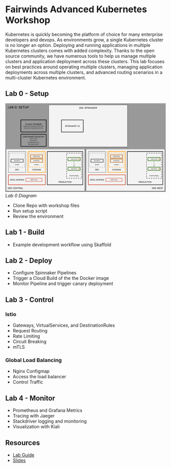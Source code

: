 # Fairwinds Advanced Kubernetes Workshop

Kubernetes is quickly becoming the platform of choice for many enterprise developers and devops.  As environments grow, a single Kubernetes cluster is no longer an option.  Deploying and running applications in multiple Kubernetes clusters comes with added complexity.  Thanks to the open source community, we have numerous tools to help us manage multiple clusters and application deployment across these clusters.  This lab focuses on best practices around operating multiple clusters, managing application deployments across multiple clusters, and advanced routing scenarios in a multi-cluster Kubernetes environment.

## Lab 0 - Setup

![Lab 0 Diagram](diagrams/lab-0.png)*Lab 0 Diagram*

+  Clone Repo with workshop files
+  Run setup script
+  Review the environment

## Lab 1 - Build

+ Example development workflow using Skaffold

## Lab 2 - Deploy

+ Configure Spinnaker Pipelines
+ Trigger a Cloud Build of the the Docker image
+ Monitor Pipeline and trigger canary deployment

## Lab 3 - Control

### Istio

+ Gateways, VirtualServices, and DestinationRules
+ Request Routing
+ Rate Limiting
+ Circuit Breaking
+ mTLS

### Global Load Balancing

+ Nginx Configmap
+ Access the load balancer
+ Control Traffic

## Lab 4 - Monitor

+ Prometheus and Grafana Metrics
+ Tracing with Jaeger
+ Stackdriver logging and monitoring
+ Visualization with Kiali

## Resources

+ [Lab Guide](docs/lab_guide.pdf)
+ [Slides](docs/slides.pdf)
